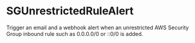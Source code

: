 # SGUnrestrictedRuleAlert
Trigger an email and a webhook alert when an unrestricted AWS Security Group inbound rule such as 0.0.0.0/0 or ::0/0 is added.
